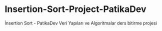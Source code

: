 # Insertion-Sort-Project-PatikaDev
İnsertion Sort - PatikaDev Veri Yapıları ve Algoritmalar ders bitirme projesi
